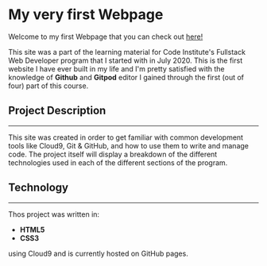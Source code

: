 # My very first Webpage

Welcome to my first Webpage that you can check out [here!](https://gillem.github.io/my-full-template/)

This site was a part of the learning material for Code Institute's Fullstack Web Developer program that I started with in July 2020. 
This is the first website I have ever built  in my life and I'm pretty satisfied with the knowledge of **Github** and **Gitpod** editor 
I gained through the first (out of four) part of this course.



## Project Description
***
This site was created in order to get familiar with common development tools like Cloud9, 
Git & GitHub, and how to use them to write and manage code. The project itself will display 
a breakdown of the different technologies used in each of the different sections of the program.

## Technology
***

Thos project was written in:
- **HTML5**
- **CSS3** 

using Cloud9 and is currently hosted on GitHub pages.
